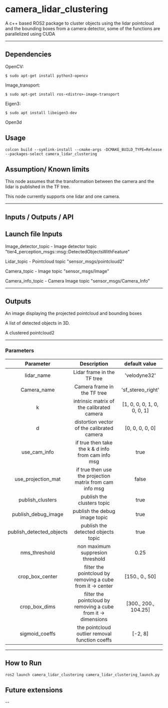 # camera_lidar_clustering

A c++ based ROS2 package to cluster objects using the lidar pointcloud and the bounding boxes from a camera detector, some of the functions are parallelized using CUDA

---

## Dependencies

OpenCV:

```
$ sudo apt-get install python3-opencv
```

Image_transport:

```
$ sudo apt-get install ros-<distro>-image-transport
```

Eigen3:

```
$ sudo apt install libeigen3-dev
```

Open3d

## Usage

```
colcon build --symlink-install --cmake-args -DCMAKE_BUILD_TYPE=Release --packages-select camera_lidar_clustering
```

## Assumption/ Known limits

This node assumes that the transformation between the camera and the lidar is published in the TF tree.

This node currently supports one lidar and one camera.

---

## Inputs / Outputs / API

## Launch file Inputs

Image_detector_topic - Image detector topic "tier4_perception_msgs::msg::DetectedObjectsWithFeature"

Lidar_topic - Pointcloud topic "sensor_msgs/pointcloud2"

Camera_topic - Image topic "sensor_msgs/Image"

Camera_info_topic - Camera Image topic "sensor_msgs/Camera_Info"

---

## Outputs

An image displaying the projected pointcloud and bounding boxes

A list of detected objects in 3D.

A clustered pointcloud2

---

### Parameters

|        Parameter         |                          Description                           |        default value        |
| :----------------------: | :------------------------------------------------------------: | :-------------------------: |
|        lidar_name        |                   Lidar frame in the TF tree                   |        'velodyne32'         |
|       Camera_name        |                  Camera frame in the TF tree                   |      'sf_stereo_right'      |
|            k             |           intrinsic matrix of the calibrated camera            | [1, 0, 0, 0, 1, 0, 0, 0, 1] |
|            d             |           distortion vector of the calibrated camera           |       [0, 0, 0, 0, 0]       |
|       use_cam_info       |       if true then take the k & d info from cam info msg       |            true             |
|    use_projection_mat    |    if true then use the projection matrix from cam info msg    |            false            |
|     publish_clusters     |                   publish the clusters topic                   |            true             |
|   publish_debug_image    |                 publish the debug image topic                  |            true             |
| publish_detected_objects |               publish the detected objects topic               |            true             |
|      nms_threshold       |                non maximum suppresion threshold                |            0.25             |
|     crop_box_center      |   filter the pointcloud by removing a cube from it -> center   |       [150., 0., 50]        |
|      crop_box_dims       | filter the pointcloud by removing a cube from it -> dimensions |    [300., 200., 104.25]     |
|      sigmoid_coeffs      |         the pointcloud outlier removal function coeffs         |           [-2, 8]           |

---

## How to Run

```
ros2 launch camera_lidar_clustering camera_lidar_clustering_launch.py
```

## Future extensions

--
